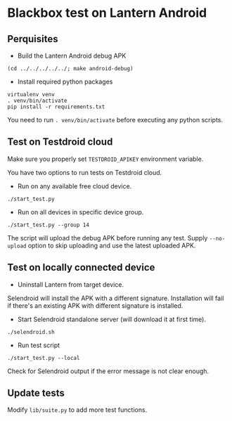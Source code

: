 # Blackbox test on Lantern Android

## Perquisites

* Build the Lantern Android debug APK

```
(cd ../../../../../; make android-debug)
```

* Install required python packages

```
virtualenv venv
. venv/bin/activate
pip install -r requirements.txt
```

You need to run `. venv/bin/activate` before executing any python scripts.


## Test on Testdroid cloud

Make sure you properly set `TESTDROID_APIKEY` environment variable.

You have two options to run tests on Testdroid cloud.

* Run on any available free cloud device.

```
./start_test.py
```

* Run on all devices in specific device group.

```
./start_test.py --group 14
```

The script will upload the debug APK before running any test. Supply `--no-upload` option to skip uploading and use the latest uploaded APK.

## Test on locally connected device

* Uninstall Lantern from target device.

Selendroid will install the APK with a different signature. Installation will fail if there's an existing APK with different signature is installed.


* Start Selendroid standalone server (will download it at first time).

```
./selendroid.sh
```

* Run test script

```
./start_test.py --local
```

Check for Selendroid output if the error message is not clear enough.

## Update tests

Modify `lib/suite.py` to add more test functions.
